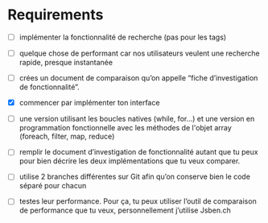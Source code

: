 # Requirements

- [ ] implémenter la fonctionnalité de recherche (pas pour les tags)

- [ ] quelque chose de performant car nos utilisateurs veulent une recherche rapide, presque instantanée

- [ ] crées un document de comparaison qu’on appelle “fiche d’investigation de fonctionnalité”.

- [x] commencer par implémenter ton interface

- [ ] une version utilisant les boucles natives (while, for...) et une version en programmation fonctionnelle avec les méthodes de l'objet array (foreach, filter, map, reduce)

- [ ] remplir le document d’investigation de fonctionnalité autant que tu peux pour bien décrire les deux implémentations que tu veux comparer.

- [ ] utilise 2 branches différentes sur Git afin qu’on conserve bien le code séparé pour chacun

- [ ] testes leur performance. Pour ça, tu peux utiliser l’outil de comparaison de performance que tu veux, personnellement j’utilise Jsben.ch
